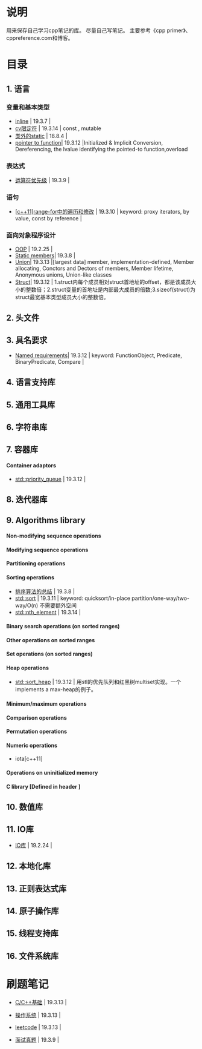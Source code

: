# 说明
用来保存自己学习cpp笔记的库。
尽量自己写笔记。
主要参考《cpp primer》、cppreference.com和博客。


# 目录

## 1. 语言

### 变量和基本类型
- [inline](https://github.com/hoshinotsuki/CppPrimer/blob/master/Language/Inline.md) | 19.3.7 | 
- [cv限定符](https://github.com/hoshinotsuki/CppPrimer/blob/master/Language/cv%20type%20qualifiers.md) | 19.3.14 | const , mutable
- [类外的static](https://github.com/hoshinotsuki/CppPrimer/blob/master/stack&heap.md) | 18.8.4 |
- [pointer to function](https://github.com/hoshinotsuki/CppPrimer/blob/master/Language/Pointer%20declaration.md)| 19.3.12 |Initialized & Implicit Conversion,  Dereferencing, the lvalue identifying the pointed-to function,overload

### 表达式
- [运算符优先级](https://github.com/hoshinotsuki/CppPrimer/blob/master/Language/Operator.md) | 19.3.9 | 

### 语句
- [[c++11]range-for中的遍历和修改](https://github.com/hoshinotsuki/CppPrimer/blob/master/Language/range-for.md) | 19.3.10 | keyword: proxy iterators, by value, const by reference |

### 面向对象程序设计

- [OOP](https://github.com/hoshinotsuki/CppPrimer/blob/master/OOP/OOP.md) | 19.2.25 |  
- [Static members](https://github.com/hoshinotsuki/CppPrimer/blob/master/OOP/static%20members.md)| 19.3.8 |
- [Union](https://github.com/hoshinotsuki/CppPrimer/blob/master/OOP/Union.md)| 19.3.13 |[largest data] member, implementation-defined, Member allocating, Conctors and Dectors of members, Member lifetime, Anonymous unions, Union-like classes
- [Struct](https://github.com/hoshinotsuki/CppPrimer/blob/master/OOP/Struct.md)| 19.3.12 | 1.struct内每个成员相对struct首地址的offset，都是该成员大小的整数倍；2.struct变量的首地址是内部最大成员的倍数;3.sizeof(struct)为struct最宽基本类型成员大小的整数倍。

## 2. 头文件

## 3. 具名要求
- [Named requirements](https://github.com/hoshinotsuki/CppPrimer/blob/master/Language/Named%20requirements.md)| 19.3.12 |  keyword: FunctionObject, Predicate, BinaryPredicate, Compare |
## 4. 语言支持库

## 5. 通用工具库

## 6. 字符串库

## 7. 容器库

#### Container adaptors
- [std::priority_queue](https://github.com/hoshinotsuki/CppPrimer/blob/master/Container/priority_queue.md) | 19.3.12 |

## 8. 迭代器库

## 9. Algorithms library
#### Non-modifying sequence operations
#### Modifying sequence operations
#### Partitioning operations
#### Sorting operations
- [排序算法的总结](https://github.com/hoshinotsuki/CppPrimer/blob/master/Algorithm/Sort.md) | 19.3.8 | 
- [std::sort](https://github.com/hoshinotsuki/CppPrimer/blob/master/Algorithm/quickSort.md) | 19.3.11 | keyword: quicksort/in-place partition/one-way/two-way/O(n) 不需要额外空间  
- [std::nth_element](https://github.com/hoshinotsuki/CppPrimer/blob/master/Algorithm/nth_element.md) | 19.3.14 |
#### Binary search operations (on sorted ranges)
#### Other operations on sorted ranges
#### Set operations (on sorted ranges)
#### Heap operations
- [std::sort_heap](https://github.com/hoshinotsuki/CppPrimer/blob/master/Algorithm/sort_heap.md) | 19.3.12 | 用stl的优先队列和红黑树multiset实现。一个implements a max-heap的例子。
#### Minimum/maximum operations
#### Comparison operations
#### Permutation operations
#### Numeric operations
- iota[c++11]
#### Operations on uninitialized memory
#### C library [Defined in header <cstdlib>]
## 10. 数值库

## 11. IO库 
- [IO库](https://github.com/hoshinotsuki/CppPrimer/blob/master/IO.md) | 19.2.24 |

## 12. 本地化库

## 13. 正则表达式库

## 14. 原子操作库

## 15. 线程支持库

## 16. 文件系统库



# 刷题笔记
- [C/C++基础](https://github.com/hoshinotsuki/CppPrimer/blob/master/Exam/C%2B%2B%E5%9F%BA%E7%A1%80.md) | 19.3.13 |

- [操作系统](https://github.com/hoshinotsuki/CppPrimer/blob/master/Exam/%E6%93%8D%E4%BD%9C%E7%B3%BB%E7%BB%9F.md) | 19.3.13 |

- [leetcode](https://github.com/hoshinotsuki/leetcodeSolution)  | 19.3.13 |

- [面试真题](https://github.com/hoshinotsuki/CppPrimer/blob/master/Exam/%E7%9C%9F%E9%A2%98.md)  | 19.3.9 |

